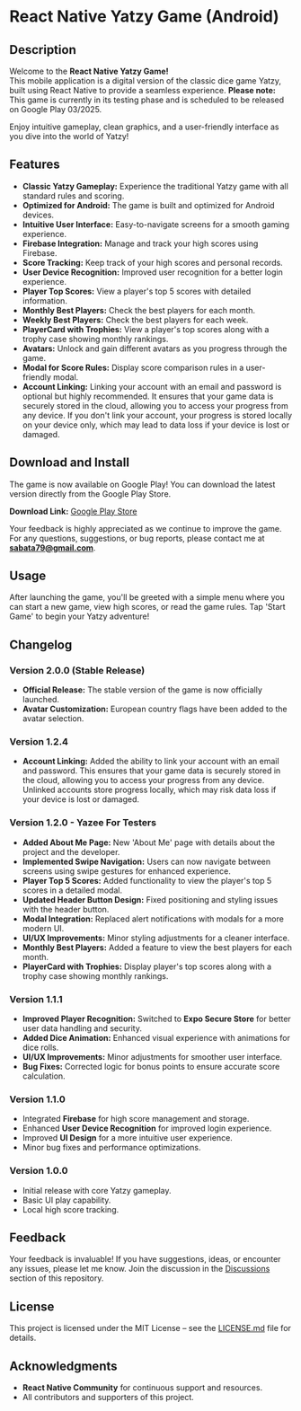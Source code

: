 # React Native Yatzy Game (Android)

## Description

Welcome to the **React Native Yatzy Game!**  
This mobile application is a digital version of the classic dice game Yatzy, built using React Native to provide a seamless experience. **Please note:** This game is currently in its testing phase and is scheduled to be released on Google Play 03/2025.

Enjoy intuitive gameplay, clean graphics, and a user-friendly interface as you dive into the world of Yatzy!

## Features

- **Classic Yatzy Gameplay:** Experience the traditional Yatzy game with all standard rules and scoring.
- **Optimized for Android:** The game is built and optimized for Android devices.
- **Intuitive User Interface:** Easy-to-navigate screens for a smooth gaming experience.
- **Firebase Integration:** Manage and track your high scores using Firebase.
- **Score Tracking:** Keep track of your high scores and personal records.
- **User Device Recognition:** Improved user recognition for a better login experience.
- **Player Top Scores:** View a player's top 5 scores with detailed information.
- **Monthly Best Players:** Check the best players for each month.
- **Weekly Best Players:** Check the best players for each week.
- **PlayerCard with Trophies:** View a player's top scores along with a trophy case showing monthly rankings.
- **Avatars:** Unlock and gain different avatars as you progress through the game.
- **Modal for Score Rules:** Display score comparison rules in a user-friendly modal.
- **Account Linking:** Linking your account with an email and password is optional but highly recommended. It ensures that your game data is securely stored in the cloud, allowing you to access your progress from any device. If you don't link your account, your progress is stored locally on your device only, which may lead to data loss if your device is lost or damaged.

## Download and Install

The game is now available on Google Play! You can download the latest version directly from the Google Play Store.

**Download Link:** [Google Play Store](https://play.google.com/store/apps/details?id=com.SimpleYatzee)

Your feedback is highly appreciated as we continue to improve the game. For any questions, suggestions, or bug reports, please contact me at **sabata79@gmail.com**.

## Usage

After launching the game, you'll be greeted with a simple menu where you can start a new game, view high scores, or read the game rules. Tap 'Start Game' to begin your Yatzy adventure!

## Changelog

### Version 2.0.0 (Stable Release)
- **Official Release:** The stable version of the game is now officially launched.
- **Avatar Customization:** European country flags have been added to the avatar selection.

### Version 1.2.4
- **Account Linking:** Added the ability to link your account with an email and password. This ensures that your game data is securely stored in the cloud, allowing you to access your progress from any device. Unlinked accounts store progress locally, which may risk data loss if your device is lost or damaged.

### Version 1.2.0 - Yazee For Testers
- **Added About Me Page:** New 'About Me' page with details about the project and the developer.
- **Implemented Swipe Navigation:** Users can now navigate between screens using swipe gestures for enhanced experience.
- **Player Top 5 Scores:** Added functionality to view the player's top 5 scores in a detailed modal.
- **Updated Header Button Design:** Fixed positioning and styling issues with the header button.
- **Modal Integration:** Replaced alert notifications with modals for a more modern UI.
- **UI/UX Improvements:** Minor styling adjustments for a cleaner interface.
- **Monthly Best Players:** Added a feature to view the best players for each month.
- **PlayerCard with Trophies:** Display player's top scores along with a trophy case showing monthly rankings.

### Version 1.1.1
- **Improved Player Recognition:** Switched to **Expo Secure Store** for better user data handling and security.
- **Added Dice Animation:** Enhanced visual experience with animations for dice rolls.
- **UI/UX Improvements:** Minor adjustments for smoother user interface.
- **Bug Fixes:** Corrected logic for bonus points to ensure accurate score calculation.

### Version 1.1.0
- Integrated **Firebase** for high score management and storage.
- Enhanced **User Device Recognition** for improved login experience.
- Improved **UI Design** for a more intuitive user experience.
- Minor bug fixes and performance optimizations.

### Version 1.0.0
- Initial release with core Yatzy gameplay.
- Basic UI play capability.
- Local high score tracking.


## Feedback

Your feedback is invaluable! If you have suggestions, ideas, or encounter any issues, please let me know. Join the discussion in the [Discussions](https://github.com/Sabata79/RN_Yatzee_FULL-GAME/discussions/1) section of this repository.

## License

This project is licensed under the MIT License – see the [LICENSE.md](LICENSE.md) file for details.

## Acknowledgments

- **React Native Community** for continuous support and resources.
- All contributors and supporters of this project.
